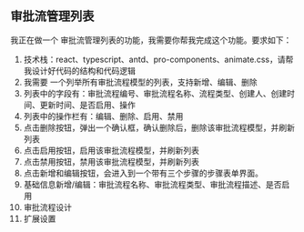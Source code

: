 ## 审批流管理列表

我正在做一个 审批流管理列表的功能，我需要你帮我完成这个功能。要求如下：
1. 技术栈：react、typescript、antd、pro-components、animate.css，请帮我设计好代码的结构和代码逻辑
2. 我需要 一个列举所有审批流程模型的列表，支持新增、编辑、删除
3. 列表中的字段有：审批流程编号、审批流程名称、流程类型、创建人、创建时间、更新时间、是否启用、操作
4. 列表中的操作栏有：编辑、删除、启用、禁用
6. 点击删除按钮，弹出一个确认框，确认删除后，删除该审批流程模型，并刷新列表
7. 点击启用按钮，启用该审批流程模型，并刷新列表
8. 点击禁用按钮，禁用该审批流程模型，并刷新列表
9. 点击新增和编辑按钮，会进入到一个带有三个步骤的步骤表单界面。
  1. 基础信息新增/编辑：审批流程名称、审批流程类型、审批流程描述、是否启用
  2. 审批流程设计
  3. 扩展设置
